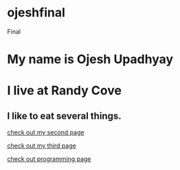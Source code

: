 # ojeshfinal
Final

# My name is Ojesh Upadhyay
# I live at Randy Cove
## I like to eat several things.

[check out my second page](secondpage.md)

[check out my third page](thirdpage.md)

[check out programming page](htmlpage.html)

